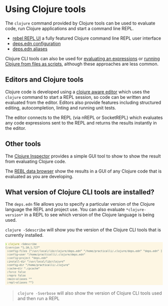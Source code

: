# Using Clojure tools
The `clojure` command provided by Clojure tools can be used to evaluate code, run Clojure applications and start a command line REPL.


* [rebel REPL UI](rebel-repl/) a fully featured Clojure command line REPL user interface
* [deps.edn configuration](clojure-tools/deps-edn-configuration.md)
* [deps.edn aliases](clojure-tools/deps-edn-aliases.md)


Clojure CLI tools can also be used for [evaluating an expressions](/alternative-tools/clojure-tools/evaluating-an-expression.md) or [running Clojure from files as scripts](/alternative-tools/clojure-tools/files-and-scripts.md), although these approaches are less common.


## Editors and Clojure tools
Clojure code is developed using a [clojure aware editor](/clojure-editors/) which uses the `clojure` command to start a REPL session, so code can be written and evaluated from the editor.  Editors also provide features including structured editing, autocompletion, linting and running unit tests.

The editor connects to the REPL (via nREPL or SocketREPL) which evaluates any code expressions sent to the REPL and returns the results instantly in the editor.

<!-- Not sure this is the right place for these, but cant find anywhere better yet -->
## Other tools
The [Clojure Inspector](clojure-tools/clojure-inspector.md) provides a simple GUI tool to show to show the result from evaluating Clojure code.

The [REBL data browser](clojure-tools/rebl-data-browser.md) show the results in a GUI of any Clojure code that is evaluated as you are developing.


## What version of Clojure CLI tools are installed?
The `deps.edn` file allows you to specify a particular version of the Clojure language the REPL and project use.  You can also evaluate `*clojure-version*` in a REPL to see which version of the Clojure language is being used.

`clojure -Sdescribe` will show you the version of the Clojure CLI tools that is currently installed.

![clojure cli tools - describe install version](/images/clojure-cli-tools-install-version-describe.png)

> `clojure -Sverbose` will also show the version of Clojure CLI tools used and then run a REPL
